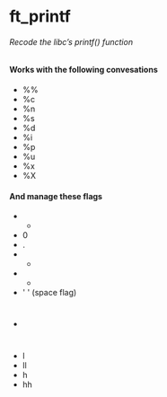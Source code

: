 # ft_printf
###### _Recode the libc’s printf() function_

#### Works with the following convesations
- %%
- %c
- %n
- %s
- %d
- %i
- %p
- %u
- %x
- %X

#### And manage these flags
- -
- 0
- .
- *
- +
- ' ' (space flag)
- #
- l
- ll
- h
- hh
